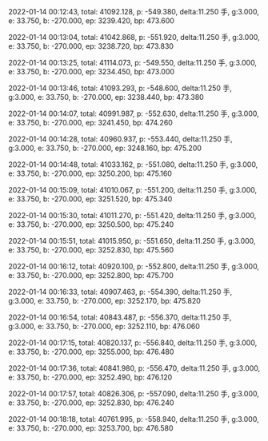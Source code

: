 2022-01-14 00:12:43, total: 41092.128, p: -549.380, delta:11.250 手, g:3.000, e: 33.750, b: -270.000, ep: 3239.420, bp: 473.600

2022-01-14 00:13:04, total: 41042.868, p: -551.920, delta:11.250 手, g:3.000, e: 33.750, b: -270.000, ep: 3238.720, bp: 473.830

2022-01-14 00:13:25, total: 41114.073, p: -549.550, delta:11.250 手, g:3.000, e: 33.750, b: -270.000, ep: 3234.450, bp: 473.000

2022-01-14 00:13:46, total: 41093.293, p: -548.600, delta:11.250 手, g:3.000, e: 33.750, b: -270.000, ep: 3238.440, bp: 473.380

2022-01-14 00:14:07, total: 40991.987, p: -552.630, delta:11.250 手, g:3.000, e: 33.750, b: -270.000, ep: 3241.450, bp: 474.260

2022-01-14 00:14:28, total: 40960.937, p: -553.440, delta:11.250 手, g:3.000, e: 33.750, b: -270.000, ep: 3248.160, bp: 475.200

2022-01-14 00:14:48, total: 41033.162, p: -551.080, delta:11.250 手, g:3.000, e: 33.750, b: -270.000, ep: 3250.200, bp: 475.160

2022-01-14 00:15:09, total: 41010.067, p: -551.200, delta:11.250 手, g:3.000, e: 33.750, b: -270.000, ep: 3251.520, bp: 475.340

2022-01-14 00:15:30, total: 41011.270, p: -551.420, delta:11.250 手, g:3.000, e: 33.750, b: -270.000, ep: 3250.500, bp: 475.240

2022-01-14 00:15:51, total: 41015.950, p: -551.650, delta:11.250 手, g:3.000, e: 33.750, b: -270.000, ep: 3252.830, bp: 475.560

2022-01-14 00:16:12, total: 40920.100, p: -552.800, delta:11.250 手, g:3.000, e: 33.750, b: -270.000, ep: 3252.800, bp: 475.700

2022-01-14 00:16:33, total: 40907.463, p: -554.390, delta:11.250 手, g:3.000, e: 33.750, b: -270.000, ep: 3252.170, bp: 475.820

2022-01-14 00:16:54, total: 40843.487, p: -556.370, delta:11.250 手, g:3.000, e: 33.750, b: -270.000, ep: 3252.110, bp: 476.060

2022-01-14 00:17:15, total: 40820.137, p: -556.840, delta:11.250 手, g:3.000, e: 33.750, b: -270.000, ep: 3255.000, bp: 476.480

2022-01-14 00:17:36, total: 40841.980, p: -556.470, delta:11.250 手, g:3.000, e: 33.750, b: -270.000, ep: 3252.490, bp: 476.120

2022-01-14 00:17:57, total: 40826.306, p: -557.090, delta:11.250 手, g:3.000, e: 33.750, b: -270.000, ep: 3252.830, bp: 476.240

2022-01-14 00:18:18, total: 40761.995, p: -558.940, delta:11.250 手, g:3.000, e: 33.750, b: -270.000, ep: 3253.700, bp: 476.580